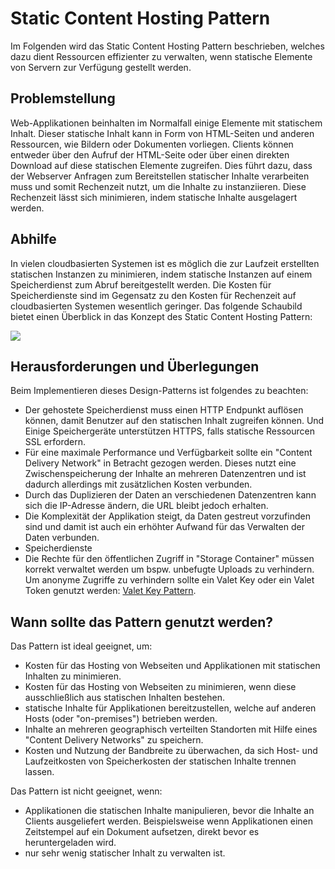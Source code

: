 # Static Content Hosting Pattern

Im Folgenden wird das Static Content Hosting Pattern beschrieben, welches dazu dient Ressourcen effizienter zu verwalten, wenn statische Elemente von Servern zur Verfügung gestellt werden.

## Problemstellung

Web-Applikationen beinhalten im Normalfall einige Elemente mit statischem Inhalt. Dieser statische Inhalt kann in Form von HTML-Seiten und anderen Ressourcen, wie Bildern oder Dokumenten vorliegen. Clients können entweder über den Aufruf der HTML-Seite oder über einen direkten Download auf diese statischen Elemente zugreifen. Dies führt dazu, dass der Webserver Anfragen zum Bereitstellen statischer Inhalte verarbeiten muss und somit Rechenzeit nutzt, um die Inhalte zu instanziieren. Diese Rechenzeit lässt sich minimieren, indem statische Inhalte ausgelagert werden.

## Abhilfe

In vielen cloudbasierten Systemen ist es möglich die zur Laufzeit erstellten statischen Instanzen zu minimieren, indem statische Instanzen auf einem Speicherdienst zum Abruf bereitgestellt werden. Die Kosten für Speicherdienste sind im Gegensatz zu den Kosten für Rechenzeit auf cloudbasierten Systemen wesentlich geringer. Das folgende Schaubild bietet einen Überblick in das Konzept des Static Content Hosting Pattern:

![](https://github.com/FH-Bielefeld-MIF-SW-Engineering-2017/Script/tree/master/assets/StaticContentHostingPatternOverview.png)

## Herausforderungen und Überlegungen

Beim Implementieren dieses Design-Patterns ist folgendes zu beachten:

* Der gehostete Speicherdienst muss einen HTTP Endpunkt auflösen können, damit Benutzer auf den statischen Inhalt zugreifen können. Und Einige Speichergeräte unterstützen HTTPS, falls statische Ressourcen SSL erfordern.
* Für eine maximale Performance und Verfügbarkeit sollte ein "Content Delivery Network" in Betracht gezogen werden. Dieses nutzt eine Zwischenspeicherung der Inhalte an mehreren Datenzentren und ist dadurch allerdings mit zusätzlichen Kosten verbunden.
* Durch das Duplizieren der Daten an verschiedenen Datenzentren kann sich die IP-Adresse ändern, die URL bleibt jedoch erhalten.
* Die Komplexität der Applikation steigt, da Daten gestreut vorzufinden sind und damit ist auch ein erhöhter Aufwand für das Verwalten der Daten verbunden.
* Speicherdienste 
* Die Rechte für den öffentlichen Zugriff in "Storage Container" müssen korrekt verwaltet werden um bspw. unbefugte Uploads zu verhindern. Um anonyme Zugriffe zu verhindern sollte ein Valet Key oder ein Valet Token genutzt werden: [Valet Key Pattern](valet-key-pattern.marvin-schirrmacher.md).

## Wann sollte das Pattern genutzt werden?

Das Pattern ist ideal geeignet, um:

* Kosten für das Hosting von Webseiten und Applikationen mit statischen Inhalten zu minimieren.
* Kosten für das Hosting von Webseiten zu minimieren, wenn diese ausschließlich aus statischen Inhalten bestehen.
* statische Inhalte für Applikationen bereitzustellen, welche auf anderen Hosts \(oder "on-premises"\) betrieben werden.
* Inhalte an mehreren geographisch verteilten Standorten mit Hilfe eines "Content Delivery Networks" zu speichern.
* Kosten und Nutzung der Bandbreite zu überwachen, da sich Host- und Laufzeitkosten von Speicherkosten der statischen Inhalte trennen lassen.

Das Pattern ist nicht geeignet, wenn:

* Applikationen die statischen Inhalte manipulieren, bevor die Inhalte an Clients ausgeliefert werden. Beispielsweise wenn Applikationen einen Zeitstempel auf ein Dokument aufsetzen, direkt bevor es heruntergeladen wird.
* nur sehr wenig statischer Inhalt zu verwalten ist.



